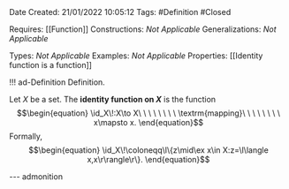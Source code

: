 <br />
<br />

Date Created: 21/01/2022 10:05:12
Tags: #Definition #Closed 

Requires: [[Function]]
Constructions: _Not Applicable_
Generalizations: _Not Applicable_

Types: _Not Applicable_
Examples: _Not Applicable_ 
Properties: [[Identity function is a function]]

!!! ad-Definition Definition.

Let $X$ be a set. The **identity function on $X$** is the function
$$\begin{equation}
    \id_X\!:X\to X\ \ \ \ \ \ \ \ \textrm{mapping}\ \ \ \ \ \ \ \ x\mapsto x.
\end{equation}$$
Formally,
$$\begin{equation}
    \id_X\!\coloneqq\l\{z\mid\ex x\in X:z=\l\langle x,x\r\rangle\r\}.
\end{equation}$$

--- admonition
